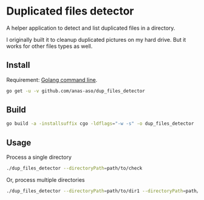 # Duplicated files detector

A helper application to detect and list duplicated files in a directory.

I originally built it to cleanup duplicated pictures on my hard drive. But it works for other files types as well.


## Install
Requirement: [Golang command line](https://golang.org/doc/install).

```bash
go get -u -v github.com/anas-aso/dup_files_detector
```

## Build
```bash
go build -a -installsuffix cgo -ldflags="-w -s" -o dup_files_detector
```

## Usage
Process a single directory
```bash
./dup_files_detector --directoryPath=path/to/check
```

Or, process multiple directories
```bash
./dup_files_detector --directoryPath=path/to/dir1 --directoryPath=path/to/dir2 ...
```
